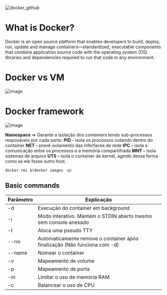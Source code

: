 ![docker_github](https://user-images.githubusercontent.com/69722854/210459662-51b06e9b-812d-4d9c-84ae-53a19d955bd7.png)

# What is Docker?
Docker is an open source platform that enables developers to build, deploy, run, update and manage containers—standardized, executable components that combine application source code with the operating system (OS) libraries and dependencies required to run that code in any environment.

# Docker vs VM
![image](https://user-images.githubusercontent.com/69722854/211675478-d14f0797-8525-49ea-a9b3-dbe39ce06899.png)


# Docker framework
![image](https://user-images.githubusercontent.com/69722854/211675798-e444c4ab-c5c6-46f4-bb6c-84b948216862.png)

**Namespace** => Garante a isolação dos containers tendo sub-processos resposáveis por cada parte:
  **PID -** isola os processos rodando dentro do container
  **NET -** provê isolamento das inferfaces de rede
  **IPC -** isola a comunicação entre os processos e a memória compartilhada
  **MNT -** isola sistemas de arquivo
  **UTS -** isola o container do kernel, agindo dessa forma como se ele fosse outro host.


```docker rmi $(docker images -q)```

## Basic commands

|Parâmetro|Explicação|
|---|---|
|-d|Execução do container em background|
|-i|Modo interativo. Mantém o STDIN aberto mesmo sem console anexado|
|-t|Aloca uma pseudo TTY|
|--rm|Automaticamente remove o container após finalização (Não funciona com -d)|
|--name|Nomear o container|
|-v|Mapeamento de volume|
|-p|Mapeamento de porta|
|-m|Limitar o uso de memória RAM|
|-c|Balancear o uso de CPU|
